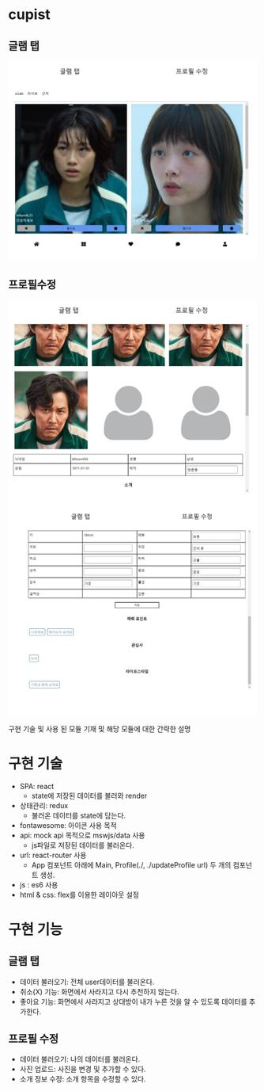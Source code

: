 # cupist
## 글램 탭
![alt text](glam.jpg "glam")

## 프로필수정
![alt text](프로필수정1.jpg "profile")
![alt text](프로필수정2.jpg "profile")

구현 기술 및 사용 된 모듈 기재 및 해당 모듈에 대한 간략한 설명
# 구현 기술
* SPA: react
  - state에 저장된 데이터를 불러와 render
* 상태관리: redux
  - 불러온 데이터를 state에 담는다.
* fontawesome: 아이콘 사용 목적
* api: mock api 목적으로 mswjs/data 사용
  - js파일로 저장된 데이터를 불러온다.
* url: react-router 사용
  - App 컴포넌트 아래에 Main, Profile(./, ./updateProfile url) 두 개의 컴포넌트 생성.
* js : es6 사용
* html & css: flex를 이용한 레이아웃 설정

# 구현 기능
## 글램 탭
* 데이터 불러오기: 전체 user데이터를 불러온다.
* 취소(X) 기능: 화면에서 사라지고 다시 추천하지 않는다.
* 좋아요 기능: 화면에서 사라지고 상대방이 내가 누른 것을 알 수 있도록 데이터를 추가한다.

## 프로필 수정
* 데이터 불러오기: 나의 데이터를 불러온다.
* 사진 업로드: 사진을 변경 및 추가할 수 있다.
* 소개 정보 수정: 소개 항목을 수정할 수 있다.
